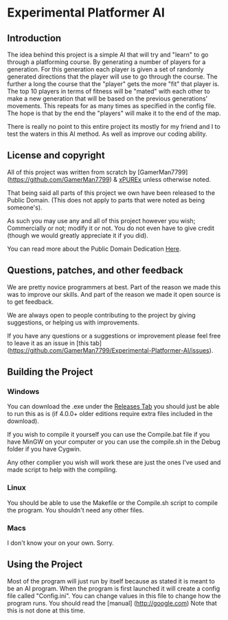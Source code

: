# Experimental Platformer AI

## Introduction

The idea behind this project is a simple AI that will try and "learn" to go through a platforming course. By generating a number of players for a generation. 
For this generation each player is given a set of randomly generated directions that the player will use to go through the course. The further a long the course 
that the "player" gets the more "fit" that player is. The top 10 players in terms of fitness will be "mated" with each other to make a new generation that will be based 
on the previous generations' movements. This repeats for as many times as specified in the config file. The hope is that by the end the "players" will make it to the end of the map.

There is really no point to this entire project its mostly for my friend and I to test the waters in this AI method. As well as improve our coding ability. 


## License and copyright

All of this project was written from scratch by [GamerMan7799] (https://github.com/GamerMan7799) & [xPUREx](https://github.com/xPUREx) unless otherwise noted.

That being said all parts of this project we own have been released to the Public Domain. (This does not apply to parts that were noted as being someone's). 

As such you may use any and all of this project however you wish; Commercially or not; modify it or not. You do not even have to give credit (though we would greatly appreciate it if you did).

You can read more about the Public Domain Dedication [Here](http://unlicense.org/).

## Questions, patches, and other feedback

We are pretty novice programmers at best. Part of the reason we made this was to improve our skills. And part of the reason we made it open source is to get feedback.

We are always open to people contributing to the project by giving suggestions, or helping us with improvements. 

If you have any questions or a suggestions or improvement please feel free to leave it as an issue in [this tab] (https://github.com/GamerMan7799/Experimental-Platformer-AI/issues).

## Building the Project

### Windows

You can download the .exe under the [Releases Tab](https://github.com/GamerMan7799/Experimental-Platformer-AI/releases) you should just be able to run this as is (if 4.0.0+ older editions require extra files included in the download).

If you wish to compile it yourself you can use the Compile.bat file if you have MinGW on your computer or you can use the compile.sh in the Debug folder if you have Cygwin.

Any other complier you wish will work these are just the ones I've used and made script to help with the compiling.
	
### Linux

You should be able to use the Makefile or the Compile.sh script to compile the program. You shouldn't need any other files.

### Macs

I don't know your on your own. Sorry.

## Using the Project

Most of the program will just run by itself because as stated it is meant to be an AI program. When the program is first launched it will create a config file called "Config.ini".
You can change values in this file to change how the program runs. You should read the [manual] (http://google.com) Note that this is not done at this time.


